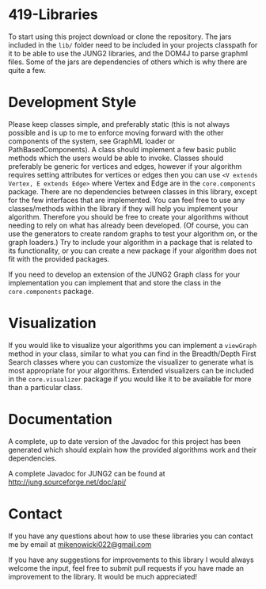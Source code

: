 # 419-Libraries

To start using this project download or clone the repository. The jars included in the `lib/` folder need
to be included in your projects classpath for it to be able to use the JUNG2 libraries, and the DOM4J to
parse graphml files. Some of the jars are dependencies of others which is why there are quite a few.

# Development Style

Please keep classes simple, and preferably static (this is not always possible and is up to me to enforce moving
forward with the other components of the system, see GraphML loader or PathBasedComponents). A class should 
implement a few basic public methods which the users would be able to invoke. Classes should preferably be generic 
for vertices and edges, however if your algorithm requires setting attributes for vertices or edges then you can use
`<V extends Vertex, E extends Edge>` where Vertex and Edge are in the `core.components` package. There
are no dependencies between classes in this library, except for the few interfaces that are implemented.
You can feel free to use any classes/methods within the library if they will help you implement your algorithm.
Therefore you should be free to create your algorithms without needing to rely on what has already been
developed. (Of course, you can use the generators to create random graphs to test your algorithm on, or
the graph loaders.) Try to include your algorithm in a package that is related to its functionality, or
you can create a new package if your algorithm does not fit with the provided packages.

If you need to develop an extension of the JUNG2 Graph class for your implementation you can implement
that and store the class in the `core.components` package.

# Visualization

If you would like to visualize your algorithms you can implement a `viewGraph` method in your class, similar
to what you can find in the Breadth/Depth First Search classes where you can customize the visualizer to
generate what is most appropriate for your algorithms. Extended visualizers can be included in the `core.visualizer`
package if you would like it to be available for more than a particular class.

# Documentation

A complete, up to date version of the Javadoc for this project has been generated which should explain
how the provided algorithms work and their dependencies.

A complete Javadoc for JUNG2 can be found at http://jung.sourceforge.net/doc/api/

# Contact

If you have any questions about how to use these libraries you can contact me by email at
mikenowicki022@gmail.com

If you have any suggestions for improvements to this library I would always welcome the input, feel free to
submit pull requests if you have made an improvement to the library. It would be much appreciated!